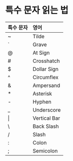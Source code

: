 # 특수 문자 읽는 법



| **특수 문자** | **영어**     |
| :------------ | :----------- |
| ~             | Tilde        |
| `             | Grave        |
| @             | At Sign      |
| #             | Crosshatch   |
| $             | Dollar Sign  |
| ^             | Circumflex   |
| &             | Ampersand    |
| *             | Asterisk     |
| -             | Hyphen       |
| _             | Underscore   |
| \|            | Vertical Bar |
| \             | Back Slash   |
| /             | Slash        |
| :             | Colon        |
| ;             | Semicolon    |
